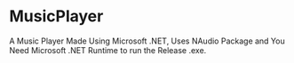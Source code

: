 # MusicPlayer
A Music Player Made Using Microsoft .NET, Uses NAudio Package and You Need Microsoft .NET Runtime to run the Release .exe.
